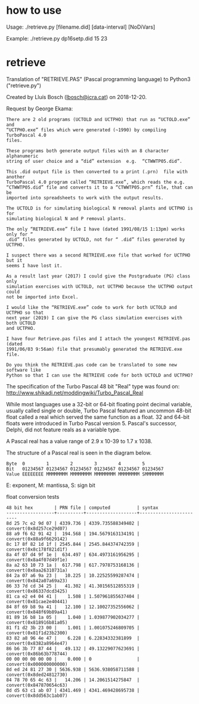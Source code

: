 # how to use
Usage:   ./retrieve.py [filename.did] [data-interval] [NoDiVars]

Example: ./retrieve.py dp16setp.did 15 23

# retrieve
Translation of "RETRIEVE.PAS" (Pascal programming language) to Python3 ("retrieve.py")

Created by Lluís Bosch (lbosch@icra.cat) on 2018-12-20.

Request by George Ekama:
```
There are 2 old programs (UCTOLD and UCTPHO) that run as “UCTOLD.exe” and
“UCTPHO.exe” files which were generated (~1990) by compiling TurboPascal 4.0
files.

These programs both generate output files with an 8 character alphanumeric
string of user choice and a “did” extension  e.g.  “CTWWTP05.did”.

This .did output file is then converted to a print (.prn)  file with another
TurboPascal 4.0 program called “RETRIEVE.exe”, which reads the e.g.
“CTWWTP05.did” file and converts it to a “CTWWTP05.prn” file, that can be
imported into spreadsheets to work with the output results.

The UCTOLD is for simulating biological N removal plants and UCTPHO is for
simulating biological N and P removal plants.

The only “RETRIEVE.exe” file I have (dated 1991/08/15 1:13pm) works only for “
.did” files generated by UCTOLD, not for “ .did” files generated by UCTPHO.

I suspect there was a second RETRIEVE.exe file that worked for UCTPHO but it
seems I have lost it.

As a result last year (2017) I could give the Postgraduate (PG) class only
simulation exercises with UCTOLD, not UCTPHO because the UCTPHO output could
not be imported into Excel.

I would like the “RETRIEVE.exe” code to work for both UCTOLD and UCTPHO so that
next year (2019) I can give the PG class simulation exercises with both UCTOLD
and UCTPHO.

I have four Retrieve.pas files and I attach the youngest RETRIEVE.pas (dated
1991/06/03 9:56am) file that presumably generated the RETRIEVE.exe  file.

Do you think the RETRIEVE.pas code can be translated to some new software like
Python so that I can use the RETRIEVE code for both UCTOLD and UCTPHO?
```

The specification of the Turbo Pascal 48 bit "Real" type was found on: http://www.shikadi.net/moddingwiki/Turbo_Pascal_Real 

While most languages use a 32-bit or 64-bit floating point decimal variable,
usually called single or double, Turbo Pascal featured an uncommon 48-bit float
called a real which served the same function as a float. 32 and 64-bit floats
were introduced in Turbo Pascal version 5. Pascal's successor, Delphi, did not
feature reals as a variable type.

A Pascal real has a value range of 2.9 x 10-39 to 1.7 x 1038.

The structure of a Pascal real is seen in the diagram below.

```
Byte  0        1        2        3        4        5
Bit   01234567 01234567 01234567 01234567 01234567 01234567
Value EEEEEEEE MMMMMMMM MMMMMMMM MMMMMMMM MMMMMMMM SMMMMMMM
```

E: exponent, M: mantissa, S: sign bit

float conversion tests

```
48 bit hex        | PRN file | computed          | syntax
------------------+----------+-------------------+------------------------
8d 25 7c e2 9d 07 | 4339.736 | 4339.735588349402 | convert(0x8d257ce29d07)
88 a9 f6 62 91 42 |  194.568 | 194.5679163134191 | convert(0x88a9f6629142)
8c 17 8f 82 1d 1f | 2545.844 | 2545.844374742359 | convert(0x8c178f821d1f)
8a 4f 07 d4 9f 1e |  634.497 | 634.4973161956295 | convert(0x8a4f07d49f1e)
8a a2 63 10 73 1a |  617.798 | 617.7978753168136 | convert(0x8aa26310731a)
84 2a 07 a6 9a 23 |   10.225 | 10.22525599287474 | convert(0x842a07a69a23)
86 33 7d cd 34 25 |   41.302 | 41.30156512855319 | convert(0x86337dcd3425)
81 ca e2 e4 04 41 |    1.508 | 1.507961855637404 | convert(0x81cae2e40441)
84 8f 69 b8 9a 41 |   12.100 | 12.10027352556062 | convert(0x848f69b89a41)
81 89 16 b8 1a 05 |    1.040 | 1.039877902034277 | convert(0x818916b81a05)
81 f1 d2 3b 23 00 |    1.001 | 1.001075246809705 | convert(0x81f1d23b2300)
83 82 a8 96 4e 47 |    6.228 | 6.22834332381899  | convert(0x8382a8964e47)
86 b6 3b 77 87 44 |   49.132 | 49.13229077623691 | convert(0x86b63b778744)
00 00 00 00 00 00 |    0.000 | 0                 | convert(0x000000000000)
8d ed 24 81 27 30 | 5636.938 | 5636.938058711588 | convert(0x8ded24812730)
84 78 70 65 4c 63 |   14.206 | 14.2061514275847  | convert(0x847870654c63)
8d d5 63 c1 ab 07 | 4341.469 | 4341.469428695738 | convert(0x8dd563c1ab07)
```
